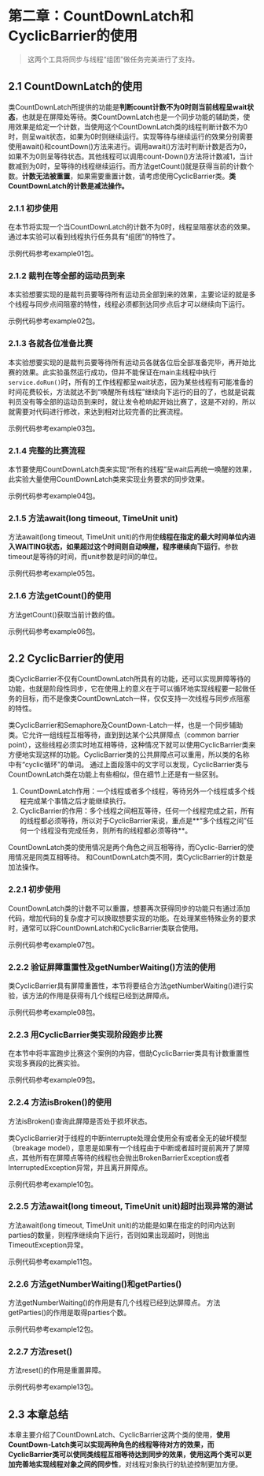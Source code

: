# 第二章：CountDownLatch和CyclicBarrier的使用

> 这两个工具将同步与线程“组团”做任务完美进行了支持。

## 2.1 CountDownLatch的使用

类CountDownLatch所提供的功能是**判断count计数不为0时则当前线程呈wait状态**，也就是在屏障处等待。类CountDownLatch也是一个同步功能的辅助类，使用效果是给定一个计数，当使用这个CountDownLatch类的线程判断计数不为0时，则呈wait状态，如果为0时则继续运行。实现等待与继续运行的效果分别需要使用await()和countDown()方法来进行。调用await()方法时判断计数是否为0，如果不为0则呈等待状态。其他线程可以调用count-Down()方法将计数减1，当计数减到为0时，呈等待的线程继续运行。而方法getCount()就是获得当前的计数个数。**计数无法被重置**，如果需要重置计数，请考虑使用CyclicBarrier类。**类CountDownLatch的计数是减法操作。**

### 2.1.1 初步使用

在本节将实现一个当CountDownLatch的计数不为0时，线程呈阻塞状态的效果。通过本实验可以看到线程执行任务具有“组团”的特性了。

示例代码参考example01包。

### 2.1.2 裁判在等全部的运动员到来

本实验想要实现的是裁判员要等待所有运动员全部到来的效果，主要论证的就是多个线程与同步点间阻塞的特性，线程必须都到达同步点后才可以继续向下运行。

示例代码参考example02包。

### 2.1.3 各就各位准备比赛

本实验想要实现的是裁判员要等待所有运动员各就各位后全部准备完毕，再开始比赛的效果。此实验虽然运行成功，但并不能保证在main主线程中执行`service.doRun()`时，所有的工作线程都呈wait状态，因为某些线程有可能准备的时间花费较长，方法就达不到“唤醒所有线程”继续向下运行的目的了，也就是说裁判员没有等全部的运动员到来时，就让发令枪响起开始比赛了，这是不对的，所以就需要对代码进行修改，来达到相对比较完善的比赛流程。

示例代码参考example03包。

### 2.1.4 完整的比赛流程

本节要使用CountDownLatch类来实现“所有的线程”呈wait后再统一唤醒的效果，此实验大量使用CountDownLatch类来实现业务要求的同步效果。

示例代码参考example04包。

### 2.1.5 方法await(long timeout, TimeUnit unit)

方法await(long timeout, TimeUnit unit)的作用使**线程在指定的最大时间单位内进入WAITING状态，如果超过这个时间则自动唤醒，程序继续向下运行**。参数timeout是等待的时间，而unit参数是时间的单位。

示例代码参考example05包。

### 2.1.6 方法getCount()的使用

方法getCount()获取当前计数的值。

示例代码参考example06包。

## 2.2 CyclicBarrier的使用

类CyclicBarrier不仅有CountDownLatch所具有的功能，还可以实现屏障等待的功能，也就是阶段性同步，它在使用上的意义在于可以循环地实现线程要一起做任务的目标，而不是像类CountDownLatch一样，仅仅支持一次线程与同步点阻塞的特性。

类CyclicBarrier和Semaphore及CountDown-Latch一样，也是一个同步辅助类。它允许一组线程互相等待，直到到达某个公共屏障点（common barrier point），这些线程必须实时地互相等待，这种情况下就可以使用CyclicBarrier类来方便地实现这样的功能。CyclicBarrier类的公共屏障点可以重用，所以类的名称中有“cyclic循环”的单词。
通过上面段落中的文字可以发现，CyclicBarrier类与CountDownLatch类在功能上有些相似，但在细节上还是有一些区别。

1. CountDownLatch作用：一个线程或者多个线程，等待另外一个线程或多个线程完成某个事情之后才能继续执行。
2. CyclicBarrier的作用：多个线程之间相互等待，任何一个线程完成之前，所有的线程都必须等待，所以对于CyclicBarrier来说，重点是**“多个线程之间”任何一个线程没有完成任务，则所有的线程都必须等待**。

CountDownLatch类的使用情况是两个角色之间互相等待，而Cyclic-Barrier的使用情况是同类互相等待。
和CountDownLatch类不同，类CyclicBarrier的计数是加法操作。

### 2.2.1 初步使用

CountDownLatch类的计数不可以重置，想要再次获得同步的功能只有通过添加代码，增加代码的复杂度才可以换取想要实现的功能。在处理某些特殊业务的要求时，通常可以将CountDownLatch和CyclicBarrier类联合使用。

示例代码参考example07包。

### 2.2.2 验证屏障重置性及getNumberWaiting()方法的使用

类CyclicBarrier具有屏障重置性，本节将要结合方法getNumberWaiting()进行实验，该方法的作用是获得有几个线程已经到达屏障点。

示例代码参考example08包。

### 2.2.3 用CyclicBarrier类实现阶段跑步比赛

在本节中将丰富跑步比赛这个案例的内容，借助CyclicBarrier类具有计数重置性实现多赛段的比赛实验。

示例代码参考example09包。

### 2.2.4 方法isBroken()的使用

方法isBroken()查询此屏障是否处于损坏状态。

类CyclicBarrier对于线程的中断interrupte处理会使用全有或者全无的破坏模型（breakage model），意思是如果有一个线程由于中断或者超时提前离开了屏障点，其他所有在屏障点等待的线程也会抛出BrokenBarrierException或者InterruptedException异常，并且离开屏障点。

示例代码参考example10包。

### 2.2.5 方法await(long timeout, TimeUnit unit)超时出现异常的测试

方法await(long timeout, TimeUnit unit)的功能是如果在指定的时间内达到parties的数量，则程序继续向下运行，否则如果出现超时，则抛出TimeoutException异常。

示例代码参考example11包。

### 2.2.6 方法getNumberWaiting()和getParties()

方法getNumberWaiting()的作用是有几个线程已经到达屏障点。
方法getParties()的作用是取得parties个数。

示例代码参考example12包。

### 2.2.7 方法reset()

方法reset()的作用是重置屏障。

示例代码参考example13包。

## 2.3 本章总结

本章主要介绍了CountDownLatch、CyclicBarrier这两个类的使用，**使用CountDown-Latch类可以实现两种角色的线程等待对方的效果，而CyclicBarrier类可以使同类线程互相等待达到同步的效果，使用这两个类可以更加完善地实现线程对象之间的同步性**，对线程对象执行的轨迹控制更加方便。